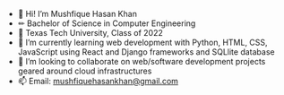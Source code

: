 - 👋 Hi! I’m Mushfique Hasan Khan
- ✏ Bachelor of Science in Computer Engineering
- 🏫 Texas Tech University, Class of 2022
- 🌱 I’m currently learning web development with Python, HTML, CSS, JavaScript using React and Django frameworks and SQLlite database
- 💞️ I’m looking to collaborate on web/software development projects geared around cloud infrastructures
- 📫 Email: mushfiquehasankhan@gmail.com

<!---
Mushfiquehk/Mushfiquehk is a ✨ special ✨ repository because its `README.md` (this file) appears on your GitHub profile.
You can click the Preview link to take a look at your changes.
--->

